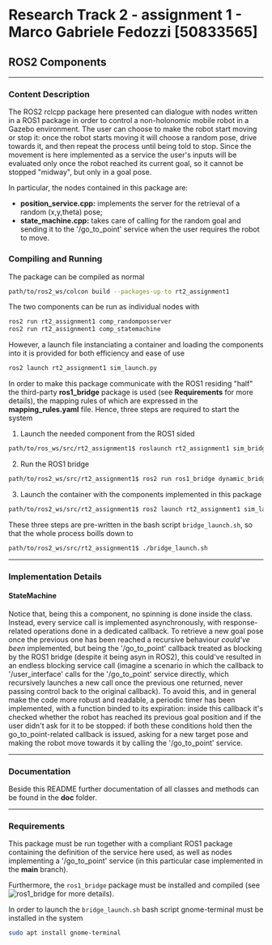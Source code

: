 # Research Track 2 - assignment 1 - Marco Gabriele Fedozzi [50833565]
## ROS2 Components

---

### Content Description

The ROS2 rclcpp package here presented can dialogue with nodes written in a ROS1 package in order to control a non-holonomic mobile robot in a Gazebo environment. The user can choose to make the robot start moving or stop it: once the robot starts moving it will choose a random pose, drive towards it, and then repeat the process until being told to stop. Since the movement is here implemented as a service the user's inputs will be evaluated only once the robot reached its current goal, so it cannot be stopped "midway", but only in a goal pose.

In particular, the nodes contained in this package are:

- **position_service.cpp:** implements the server for the retrieval of a random (x,y,theta) pose;
- **state_machine.cpp:** takes care of calling for the random goal and sending it to the '/go_to_point' service when the user requires the robot to move.

### Compiling and Running

The package can be compiled as normal

```bash
path/to/ros2_ws/colcon build --packages-up-to rt2_assignment1
```

The two components can be run as individual nodes with

```bash
ros2 run rt2_assignment1 comp_randomposserver
ros2 run rt2_assignment1 comp_statemachine
```

However, a launch file instanciating a container and loading the components into it is provided for both efficiency and ease of use

```bash
ros2 launch rt2_assignment1 sim_launch.py
```

In order to make this package communicate with the ROS1 residing "half" the third-party **ros1_bridge** package is used (see **Requirements** for more details), the mapping rules of which are expressed in the **mapping_rules.yaml** file. Hence, three steps are required to start the system
1. Launch the needed component from the ROS1 sided

```bash
path/to/ros_ws/src/rt2_assignment1$ roslaunch rt2_assignment1 sim_bridge.launch
```

2. Run the ROS1 bridge
```bash
path/to/ros2_ws/src/rt2_assignment1$ ros2 run ros1_bridge dynamic_bridge
```

3. Launch the container with the components implemented in this package
```bash
path/to/ros2_ws/src/rt2_assignment1$ ros2 launch rt2_assignment1 sim_launch.py
```

These three steps are pre-written in the bash script `bridge_launch.sh`, so that the whole process boills down to
```bash
path/to/ros2_ws/src/rt2_assignment1$ ./bridge_launch.sh
```

---

### Implementation Details

#### StateMachine

Notice that, being this a component, no spinning is done inside the class. Instead, every service call is implemented asynchronously, with response-related operations done in a dedicated callback. To retrieve a new goal pose once the previous one has been reached a recursive behaviour _could've been_ implemented, but being the '/go_to_point' callback treated as blocking by the ROS1 bridge (despite it being asyn in ROS2), this could've resulted in an endless blocking service call (imagine a scenario in which the callback to '/user_interface' calls for the '/go_to_point' service directly, which recursively launches a new call once the previous one returned, never passing control back to the original callback).
To avoid this, and in general make the code more robust and readable, a periodic timer has been implemented, with a function binded to its expiration: inside this callback it's checked whether the robot has reached its previous goal position and if the user didn't ask for it to be stopped: if both these conditions hold then the go_to_point-related callback is issued, asking for a new target pose and making the robot move towards it by calling the '/go_to_point' service.

---

### Documentation

Beside this README further documentation of all classes and methods can be found in the **doc** folder.

---

### Requirements

This package must be run together with a compliant ROS1 package containing the definition of the service here used, as well as nodes implementing a '/go_to_point' service (in this particular case implemented in the **main** branch).

Furthermore, the `ros1_bridge` package must be installed and compiled (see ![ros1_bridge](https://github.com/ros2/ros1_bridge) for more details).

In order to launch the `bridge_launch.sh` bash script gnome-terminal must be installed in the system
```bash
sudo apt install gnome-terminal
```
